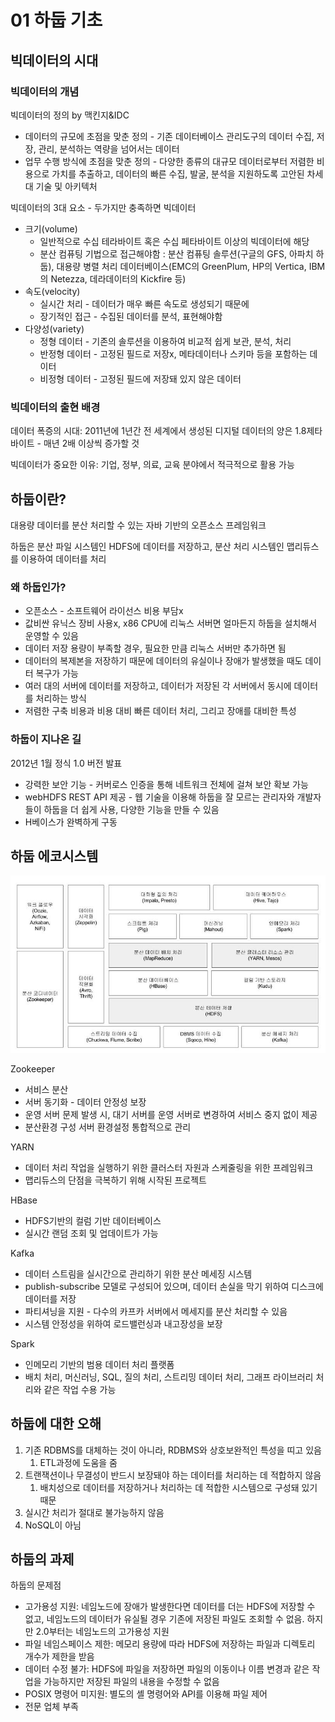 # 01 하둡 기초

## 빅데이터의 시대

### 빅데이터의 개념

빅데이터의 정의 by 맥킨지&IDC

- 데이터의 규모에 초점을 맞춘 정의 - 기존 데이터베이스 관리도구의 데이터 수집, 저장, 관리, 분석하는 역량을 넘어서는 데이터
- 업무 수행 방식에 초점을 맞춘 정의 - 다양한 종류의 대규모 데이터로부터 저렴한 비용으로 가치를 추출하고, 데이터의 빠른 수집, 발굴, 분석을 지원하도록 고안된 차세대 기술 및 아키텍처

빅데이터의 3대 요소 - 두가지만 충족하면 빅데이터

- 크기(volume)
    - 일반적으로 수십 테라바이트 혹은 수십 페타바이트 이상의 빅데이터에 해당
    - 분산 컴퓨팅 기법으로 접근해야함 : 분산 컴퓨팅 솔루션(구글의 GFS, 아파치 하둡), 대용량 병렬 처리 데이터베이스(EMC의 GreenPlum, HP의 Vertica, IBM의 Netezza, 데라데이터의 Kickfire 등)
- 속도(velocity)
    - 실시간 처리 - 데이터가 매우 빠른 속도로 생성되기 때문에
    - 장기적인 접근 - 수집된 데이터를 분석, 표현해야함
- 다양성(variety)
    - 정형 데이터 - 기존의 솔루션을 이용하여 비교적 쉽게 보관, 분석, 처리
    - 반정형 데이터 - 고정된 필드로 저장x, 메타데이터나 스키마 등을 포함하는 데이터
    - 비정형 데이터 - 고정된 필드에 저장돼 있지 않은 데이터

### 빅데이터의 출현 배경

데이터 폭증의 시대: 2011년에 1년간 전 세계에서 생성된 디지털 데이터의 양은 1.8제타바이트 - 매년 2배 이상씩 증가할 것

빅데이터가 중요한 이유: 기업, 정부, 의료, 교육 분야에서 적극적으로 활용 가능

## 하둡이란?

대용량 데이터를 분산 처리할 수 있는 자바 기반의 오픈소스 프레임워크

하둡은 분산 파일 시스템인 HDFS에 데이터를 저장하고, 분산 처리 시스템인 맵리듀스를 이용하여 데이터를 처리

### 왜 하둡인가?

- 오픈소스 - 소프트웨어 라이선스 비용 부담x
- 값비싼 유닉스 장비 사용x, x86 CPU에 리눅스 서버면 얼마든지 하둡을 설치해서 운영할 수 있음
- 데이터 저장 용량이 부족할 경우, 필요한 만큼 리눅스 서버만 추가하면 됨
- 데이터의 복제본을 저장하기 때문에 데이터의 유실이나 장애가 발생했을 때도 데이터 복구가 가능
- 여러 대의 서버에 데이터를 저장하고, 데이터가 저장된 각 서버에서 동시에 데이터를 처리하는 방식
- 저렴한 구축 비용과 비용 대비 빠른 데이터 처리, 그리고 장애를 대비한 특성

### 하둡이 지나온 길

2012년 1월 정식 1.0 버전 발표

- 강력한 보안 기능 - 커버로스 인증을 통해 네트워크 전체에 걸쳐 보안 확보 가능
- webHDFS REST API 제공 - 웹 기술을 이용해 하둡을 잘 모르는 관리자와 개발자들이 하둡을 더 쉽게 사용, 다양한 기능을 만들 수 있음
- H베이스가 완벽하게 구동

## 하둡 에코시스템
![!\[Alt text\](ch1-hadoop-ecosystem.png)](images/ch1-hadoop-ecosystem.png)

Zookeeper

- 서비스 분산
- 서버 동기화 - 데이터 안정성 보장
- 운영 서버 문제 발생 시, 대기 서버를 운영 서버로 변경하여 서비스 중지 없이 제공
- 분산환경 구성 서버 환경설정 통합적으로 관리

YARN

- 데이터 처리 작업을 실행하기 위한 클러스터 자원과 스케줄링을 위한 프레임워크
- 맵리듀스의 단점을 극복하기 위해 시작된 프로젝트

HBase

- HDFS기반의 컬럼 기반 데이터베이스
- 실시간 랜덤 조회 및 업데이트가 가능

Kafka

- 데이터 스트림을 실시간으로 관리하기 위한 분산 메세징 시스템
- publish-subscribe 모델로 구성되어 있으며, 데이터 손실을 막기 위하여 디스크에 데이터를 저장
- 파티셔닝을 지원 - 다수의 카프카 서버에서 메세지를 분산 처리할 수 있음
- 시스템 안정성을 위하여 로드밸런싱과 내고장성을 보장

Spark

- 인메모리 기반의 범용 데이터 처리 플랫폼
- 배치 처리, 머신러닝, SQL, 질의 처리, 스트리밍 데이터 처리, 그래프 라이브러리 처리와 같은 작업 수용 가능

## 하둡에 대한 오해

1. 기존 RDBMS를 대체하는 것이 아니라, RDBMS와 상호보완적인 특성을 띠고 있음
    1. ETL과정에 도움을 줌
2. 트랜잭션이나 무결성이 반드시 보장돼야 하는 데이터를 처리하는 데 적합하지 않음
    1. 배치성으로 데이터를 저장하거나 처리하는 데 적합한 시스템으로 구성돼 있기 때문
3. 실시간 처리가 절대로 불가능하지 않음
4. NoSQL이 아님

## 하둡의 과제

하둡의 문제점

- 고가용성 지원: 네임노드에 장애가 발생한다면 데이터를 더는 HDFS에 저장할 수 없고, 네임노드의 데이터가 유실될 경우 기존에 저장된 파일도 조회할 수 없음. 하지만 2.0부터는 네임노드의 고가용성 지원
- 파일 네임스페이스 제한: 메모리 용량에 따라 HDFS에 저장하는 파일과 디렉토리 개수가 제한을 받음
- 데이터 수정 불가: HDFS에 파일을 저장하면 파일의 이동이나 이름 변경과 같은 작업을 가능하지만 저장된 파일의 내용을 수정할 수 없음
- POSIX 명령어 미지원: 별도의 셸 명령어와 API를 이용해 파일 제어
- 전문 업체 부족